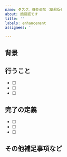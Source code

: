 ```yaml
---
name: タスク、機能追加（簡易版）
about: 簡易版です
title: ''
labels: enhancement
assignees: ''

---
```


## 背景

## 行うこと
- [ ] 
- [ ] 
- [ ] 

## 完了の定義
- [ ] 
- [ ] 
- [ ] 

## その他補足事項など
